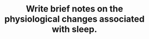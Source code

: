 ---
title: "Write brief notes on the physiological changes associated with sleep."
entityType: SAQ
exam: PEX
college: ANZCA
year: 2005
sitting: A
question: 10
passRate: 47
EC_expectedDomains:
- "The question was best answered using a systems approach, following a brief definition of sleep."
- "Marks were allocated for a short description of the effects on the CNS, including the changes observed in the EEG."
- "The respiratory system should have included the effects on airway tone (particularly during REM sleep) and changes in arterial blood gases and the carbon dioxide/ventilation response curve."
- "Cardiovascular system effects include falls in heart rate and blood pressure, with variable effects on cardiac output, and these were generally recognised by candidates."
- "Effects on general skeletal muscle tone scored marks, especially when the differential effect of REM sleep was mentioned."
- "Marks were also allocated for brief mention of metabolic effects, including slight reduction in body temperature."
- "Marks were also gained for mention of hormonal effects, and there was often some confusion about the increased gastrointestinal motility occurring during sleep."
EC_extraCredit:
- "A distinction between slow-wave and REM sleep attracted extra marks."
- "The preponderance of parasympathetic over the sympathetic nervous system was often noted in the answers, and gained bonus marks."
EC_errorsCommon:
- "Many candidates omitted these points, but mentioned effects on tidal volume. This area is covered well in Nunn’s Applied Respiratory Physiology."
- "Common errors were a failure to mention significant areas, and incorrect effects of sleep on muscle tone."
---